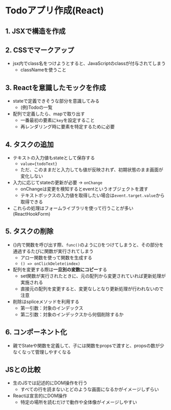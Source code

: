 # Todoアプリ作成(React)

## 1. JSXで構造を作成

## 2. CSSでマークアップ

- jsx内でclass名をつけようとすると、JavaScriptのclassが付与されてしまう
  - classNameを使うこと

## 3. Reactを意識したモックを作成

- stateで定義できそうな部分を意識してみる
  - (例)Todoの一覧
- 配列で定義したら、mapで取り出す
  - 一番最初の要素に`key`を設定すること
  - 再レンダリング時に要素を特定するために必要

## 4. タスクの追加

- テキストの入力値もstateとして保存する
  - `value={todoText}`
  - ただ、このままだと入力しても値が反映されず、初期状態のまま画面が変化しない
- 入力に応じてstateの更新が必要 -> `onChange`
  - onChangeは変更を検知するとeventというオブジェクトを渡す
  - テキストボックスの入力値を取得したい場合は`event.target.value`から取得できる
- これらの処理はフォームライブラリを使って行うことが多い(ReactHookForm)

## 5. タスクの削除

- {}内で関数を呼び出す際、`func()`のように()をつけてしまうと、その部分を通過するたびに関数が実行されてしまう
  - アロー関数を使って関数を生成する
  - `() => onClickDelete(index)`
- 配列を変更する際は**一旦別の変数にコピー**する
  - set関数が実行されたときに、元の配列から変更されていれば更新処理が実施される
  - 直接元の配列を変更すると、変更なしとなり更新処理が行われないので注意
- 削除はspliceメソッドを利用する
  - 第一引数：対象のインデックス
  - 第二引数：対象のインデックスから何個削除するか

## 6. コンポーネント化
- 親でStateや関数を定義して、子には関数をpropsで渡すと、propsの数が少なくなって管理しやすくなる


## JSとの比較

- 生のJSでは記述的にDOM操作を行う
  - すべての行を読まないとどのような画面になるかがイメージしずらい
- Reactは宣言的にDOM操作
  - 特定の場所を読むだけで動作や全体像がイメージしやすい
